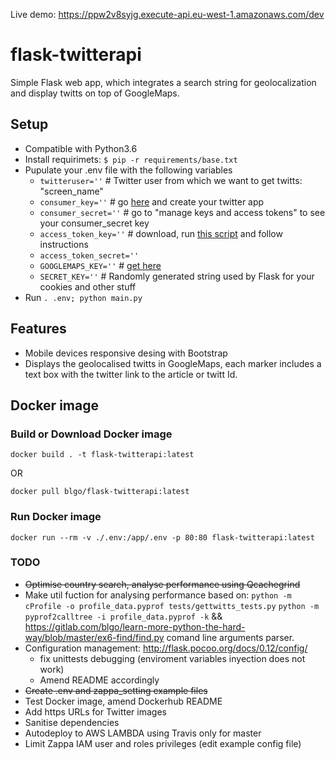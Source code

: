 Live demo: https://ppw2v8syjg.execute-api.eu-west-1.amazonaws.com/dev
# flask-twitterapi

Simple Flask web app, which integrates a search string for geolocalization and display twitts on top of GoogleMaps.

## Setup

* Compatible with Python3.6
* Install requirimets: `$ pip -r requirements/base.txt`
* Pupulate your .env file with the following variables
    * `twitteruser=''` # Twitter user from which we want to get twitts: "screen_name"
    * `consumer_key=''` # go [here](https://apps.twitter.com/app/new) and create your twitter app
    * `consumer_secret=''` # go to "manage keys and access tokens" to see your consumer_secret key
    * `access_token_key=''` # download, run [this script](https://github.com/bear/python-twitter/blob/master/get_access_token.py) and follow instructions
    * `access_token_secret=''` 
    * `GOOGLEMAPS_KEY=''` # [get here](https://developers.google.com/maps/documentation/javascript/get-api-key)
    * `SECRET_KEY=''` # Randomly generated string used by Flask for your cookies and other stuff
* Run `. .env; python main.py`

## Features

* Mobile devices responsive desing with Bootstrap
* Displays the geolocalised twitts in GoogleMaps, each marker includes a text box with the twitter link to the article or twitt Id.

## Docker image

### Build or Download Docker image

`docker build . -t flask-twitterapi:latest`

OR

`docker pull blgo/flask-twitterapi:latest` 

### Run Docker image

`docker run --rm -v ./.env:/app/.env -p 80:80 flask-twitterapi:latest`


### TODO
* ~~Optimise country search, analyse performance using Qcachegrind~~
* Make util fuction for analysing performance based on:
`python -m cProfile -o profile_data.pyprof tests/gettwitts_tests.py`
`python -m pyprof2calltree -i profile_data.pyprof -k`
&&
https://gitlab.com/blgo/learn-more-python-the-hard-way/blob/master/ex6-find/find.py comand line arguments parser.
* Configuration management: http://flask.pocoo.org/docs/0.12/config/
    * fix unittests debugging (enviroment variables inyection does not work)
    * Amend README accordingly
* ~~Create .env and zappa_setting example files~~
* Test Docker image, amend Dockerhub README
* Add https URLs for Twitter images
* Sanitise dependencies
* Autodeploy to AWS LAMBDA using Travis only for master
* Limit Zappa IAM user and roles privileges (edit example config file)